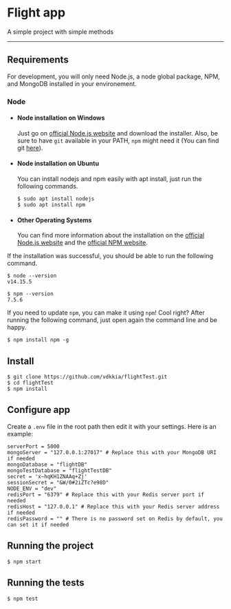 # Flight app

A simple project with simple methods

---
## Requirements

For development, you will only need Node.js, a node global package, NPM, and MongoDB installed in your environement.

### Node
- #### Node installation on Windows

  Just go on [official Node.js website](https://nodejs.org/) and download the installer.
Also, be sure to have `git` available in your PATH, `npm` might need it (You can find git [here](https://git-scm.com/)).

- #### Node installation on Ubuntu

  You can install nodejs and npm easily with apt install, just run the following commands.

      $ sudo apt install nodejs
      $ sudo apt install npm

- #### Other Operating Systems
  You can find more information about the installation on the [official Node.js website](https://nodejs.org/) and the [official NPM website](https://npmjs.org/).

If the installation was successful, you should be able to run the following command.

    $ node --version
    v14.15.5

    $ npm --version
    7.5.6

If you need to update `npm`, you can make it using `npm`! Cool right? After running the following command, just open again the command line and be happy.

    $ npm install npm -g

###

## Install

    $ git clone https://github.com/vdkkia/flightTest.git
    $ cd flightTest
    $ npm install

## Configure app

Create a `.env` file in the root path then edit it with your settings.
Here is an example:

    serverPort = 5000
    mongoServer = "127.0.0.1:27017" # Replace this with your MongoDB URI if needed
    mongoDatabase = "flightDB"
    mongoTestDatabase = "flightTestDB"
    secret = 'x~hqKH1ZNAAq+Zj'
    sessionSecret = "&W/0#2iZTc?e98D"
    NODE_ENV = "dev"
    redisPort = "6379" # Replace this with your Redis server port if needed
    redisHost = "127.0.0.1" # Replace this with your Redis server address if needed
    redisPassword = "" # There is no password set on Redis by default, you can set it if needed

## Running the project

    $ npm start

## Running the tests

    $ npm test
